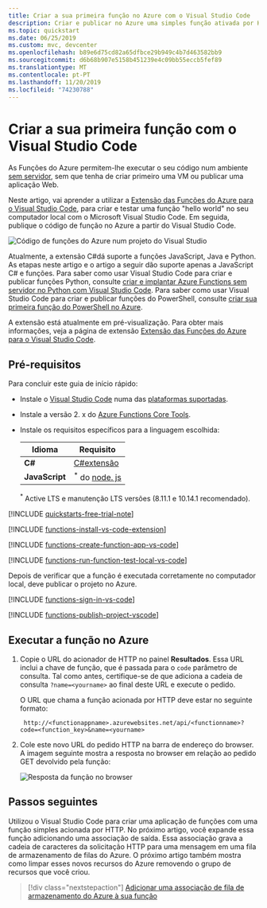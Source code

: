 ```yaml
---
title: Criar a sua primeira função no Azure com o Visual Studio Code
description: Criar e publicar no Azure uma simples função ativada por HTTP com a extensão das Funções do Azure no Visual Studio Code.
ms.topic: quickstart
ms.date: 06/25/2019
ms.custom: mvc, devcenter
ms.openlocfilehash: b89e6d75cd82a65dfbce29b949c4b7d463582bb9
ms.sourcegitcommit: d6b68b907e5158b451239e4c09bb55eccb5fef89
ms.translationtype: MT
ms.contentlocale: pt-PT
ms.lasthandoff: 11/20/2019
ms.locfileid: "74230788"
---
```

# <a name="create-your-first-function-using-visual-studio-code"></a>Criar a sua primeira função com o Visual Studio Code

As Funções do Azure permitem-lhe executar o seu código num ambiente [sem servidor](https://azure.microsoft.com/solutions/serverless/), sem que tenha de criar primeiro uma VM ou publicar uma aplicação Web.

Neste artigo, vai aprender a utilizar a [Extensão das Funções do Azure para o Visual Studio Code], para criar e testar uma função "hello world" no seu computador local com o Microsoft Visual Studio Code. Em seguida, publique o código de função no Azure a partir do Visual Studio Code.

![Código de funções do Azure num projeto do Visual Studio](./media/functions-create-first-function-vs-code/functions-vscode-intro.png)

Atualmente, a extensão C#dá suporte a funções JavaScript, Java e Python. As etapas neste artigo e o artigo a seguir dão suporte apenas a JavaScript C# e funções. Para saber como usar Visual Studio Code para criar e publicar funções Python, consulte [criar e implantar Azure Functions sem servidor no Python com Visual Studio Code](/azure/python/tutorial-vs-code-serverless-python-01). Para saber como usar Visual Studio Code para criar e publicar funções do PowerShell, consulte [criar sua primeira função do PowerShell no Azure](functions-create-first-function-powershell.md). 

A extensão está atualmente em pré-visualização. Para obter mais informações, veja a página de extensão [Extensão das Funções do Azure para o Visual Studio Code].

## <a name="prerequisites"></a>Pré-requisitos

Para concluir este guia de início rápido:

* Instale o [Visual Studio Code](https://code.visualstudio.com/) numa das [plataformas suportadas](https://code.visualstudio.com/docs/supporting/requirements#_platforms).

* Instale a versão 2. x do [Azure Functions Core Tools](functions-run-local.md#v2).

* Instale os requisitos específicos para a linguagem escolhida:

    | Idioma | Requisito |
    | -------- | --------- |
    | **C#** | [C#extensão](https://marketplace.visualstudio.com/items?itemName=ms-vscode.csharp)  |
    | **JavaScript** | <sup>*</sup> do [node. js](https://nodejs.org/) | 
 
    <sup>*</sup> Active LTS e manutenção LTS versões (8.11.1 e 10.14.1 recomendado).

[!INCLUDE [quickstarts-free-trial-note](../../includes/quickstarts-free-trial-note.md)]

[!INCLUDE [functions-install-vs-code-extension](../../includes/functions-install-vs-code-extension.md)]

[!INCLUDE [functions-create-function-app-vs-code](../../includes/functions-create-function-app-vs-code.md)]

[!INCLUDE [functions-run-function-test-local-vs-code](../../includes/functions-run-function-test-local-vs-code.md)]

Depois de verificar que a função é executada corretamente no computador local, deve publicar o projeto no Azure.

[!INCLUDE [functions-sign-in-vs-code](../../includes/functions-sign-in-vs-code.md)]

[!INCLUDE [functions-publish-project-vscode](../../includes/functions-publish-project-vscode.md)]

## <a name="run-the-function-in-azure"></a>Executar a função no Azure

1. Copie o URL do acionador de HTTP no painel **Resultados**. Essa URL inclui a chave de função, que é passada para o `code` parâmetro de consulta. Tal como antes, certifique-se de que adiciona a cadeia de consulta `?name=<yourname>` ao final deste URL e execute o pedido.

    O URL que chama a função acionada por HTTP deve estar no seguinte formato:

        http://<functionappname>.azurewebsites.net/api/<functionname>?code=<function_key>&name=<yourname> 

1. Cole este novo URL do pedido HTTP na barra de endereço do browser. A imagem seguinte mostra a resposta no browser em relação ao pedido GET devolvido pela função: 

    ![Resposta da função no browser](./media/functions-create-first-function-vs-code/functions-test-remote-browser.png)

## <a name="next-steps"></a>Passos seguintes

Utilizou o Visual Studio Code para criar uma aplicação de funções com uma função simples acionada por HTTP. No próximo artigo, você expande essa função adicionando uma associação de saída. Essa associação grava a cadeia de caracteres da solicitação HTTP para uma mensagem em uma fila de armazenamento de filas do Azure. O próximo artigo também mostra como limpar esses novos recursos do Azure removendo o grupo de recursos que você criou.

> [!div class="nextstepaction"]
> [Adicionar uma associação de fila de armazenamento do Azure à sua função](functions-add-output-binding-storage-queue-vs-code.md)

[Azure Functions Core Tools]: functions-run-local.md
[Extensão das Funções do Azure para o Visual Studio Code]: https://marketplace.visualstudio.com/items?itemName=ms-azuretools.vscode-azurefunctions
